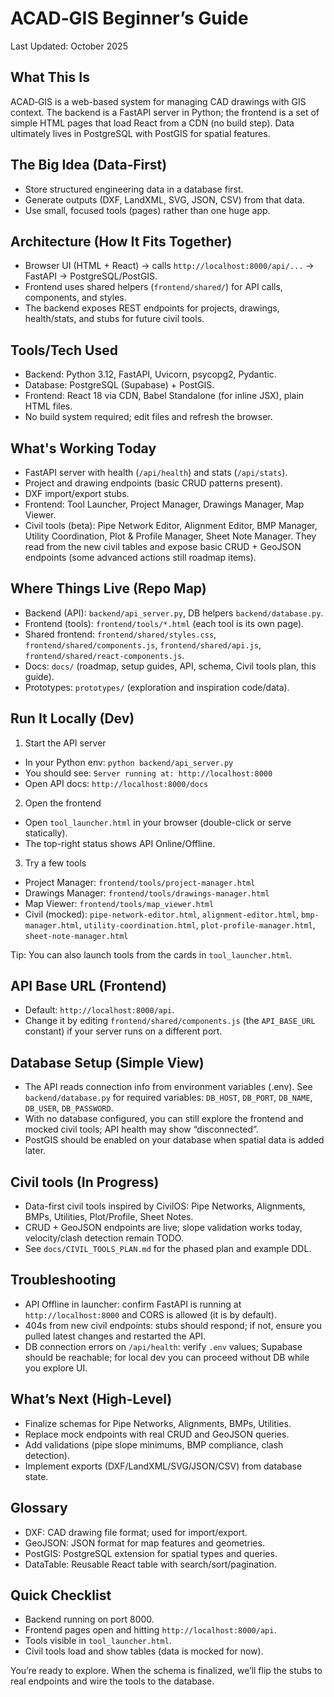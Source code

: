 # ACAD‑GIS Beginner’s Guide

Last Updated: October 2025

## What This Is
ACAD‑GIS is a web-based system for managing CAD drawings with GIS context. The backend is a FastAPI server in Python; the frontend is a set of simple HTML pages that load React from a CDN (no build step). Data ultimately lives in PostgreSQL with PostGIS for spatial features.

## The Big Idea (Data‑First)
- Store structured engineering data in a database first.
- Generate outputs (DXF, LandXML, SVG, JSON, CSV) from that data.
- Use small, focused tools (pages) rather than one huge app.

## Architecture (How It Fits Together)
- Browser UI (HTML + React) → calls `http://localhost:8000/api/...` → FastAPI → PostgreSQL/PostGIS.
- Frontend uses shared helpers (`frontend/shared/`) for API calls, components, and styles.
- The backend exposes REST endpoints for projects, drawings, health/stats, and stubs for future civil tools.

## Tools/Tech Used
- Backend: Python 3.12, FastAPI, Uvicorn, psycopg2, Pydantic.
- Database: PostgreSQL (Supabase) + PostGIS.
- Frontend: React 18 via CDN, Babel Standalone (for inline JSX), plain HTML files.
- No build system required; edit files and refresh the browser.

## What's Working Today
- FastAPI server with health (`/api/health`) and stats (`/api/stats`).
- Project and drawing endpoints (basic CRUD patterns present).
- DXF import/export stubs.
- Frontend: Tool Launcher, Project Manager, Drawings Manager, Map Viewer.
- Civil tools (beta): Pipe Network Editor, Alignment Editor, BMP Manager, Utility Coordination, Plot & Profile Manager, Sheet Note Manager. They read from the new civil tables and expose basic CRUD + GeoJSON endpoints (some advanced actions still roadmap items).

## Where Things Live (Repo Map)
- Backend (API): `backend/api_server.py`, DB helpers `backend/database.py`.
- Frontend (tools): `frontend/tools/*.html` (each tool is its own page).
- Shared frontend: `frontend/shared/styles.css`, `frontend/shared/components.js`, `frontend/shared/api.js`, `frontend/shared/react-components.js`.
- Docs: `docs/` (roadmap, setup guides, API, schema, Civil tools plan, this guide).
- Prototypes: `prototypes/` (exploration and inspiration code/data).

## Run It Locally (Dev)
1) Start the API server
- In your Python env: `python backend/api_server.py`
- You should see: `Server running at: http://localhost:8000`
- Open API docs: `http://localhost:8000/docs`

2) Open the frontend
- Open `tool_launcher.html` in your browser (double-click or serve statically).
- The top-right status shows API Online/Offline.

3) Try a few tools
- Project Manager: `frontend/tools/project-manager.html`
- Drawings Manager: `frontend/tools/drawings-manager.html`
- Map Viewer: `frontend/tools/map_viewer.html`
- Civil (mocked): `pipe-network-editor.html`, `alignment-editor.html`, `bmp-manager.html`, `utility-coordination.html`, `plot-profile-manager.html`, `sheet-note-manager.html`

Tip: You can also launch tools from the cards in `tool_launcher.html`.

## API Base URL (Frontend)
- Default: `http://localhost:8000/api`.
- Change it by editing `frontend/shared/components.js` (the `API_BASE_URL` constant) if your server runs on a different port.

## Database Setup (Simple View)
- The API reads connection info from environment variables (.env). See `backend/database.py` for required variables: `DB_HOST`, `DB_PORT`, `DB_NAME`, `DB_USER`, `DB_PASSWORD`.
- With no database configured, you can still explore the frontend and mocked civil tools; API health may show “disconnected”.
- PostGIS should be enabled on your database when spatial data is added later.

## Civil tools (In Progress)
- Data-first civil tools inspired by CivilOS: Pipe Networks, Alignments, BMPs, Utilities, Plot/Profile, Sheet Notes.
- CRUD + GeoJSON endpoints are live; slope validation works today, velocity/clash detection remain TODO.
- See `docs/CIVIL_TOOLS_PLAN.md` for the phased plan and example DDL.

## Troubleshooting
- API Offline in launcher: confirm FastAPI is running at `http://localhost:8000` and CORS is allowed (it is by default).
- 404s from new civil endpoints: stubs should respond; if not, ensure you pulled latest changes and restarted the API.
- DB connection errors on `/api/health`: verify `.env` values; Supabase should be reachable; for local dev you can proceed without DB while you explore UI.

## What’s Next (High-Level)
- Finalize schemas for Pipe Networks, Alignments, BMPs, Utilities.
- Replace mock endpoints with real CRUD and GeoJSON queries.
- Add validations (pipe slope minimums, BMP compliance, clash detection).
- Implement exports (DXF/LandXML/SVG/JSON/CSV) from database state.

## Glossary
- DXF: CAD drawing file format; used for import/export.
- GeoJSON: JSON format for map features and geometries.
- PostGIS: PostgreSQL extension for spatial types and queries.
- DataTable: Reusable React table with search/sort/pagination.

## Quick Checklist
- Backend running on port 8000.
- Frontend pages open and hitting `http://localhost:8000/api`.
- Tools visible in `tool_launcher.html`.
- Civil tools load and show tables (data is mocked for now).

You’re ready to explore. When the schema is finalized, we’ll flip the stubs to real endpoints and wire the tools to the database.

